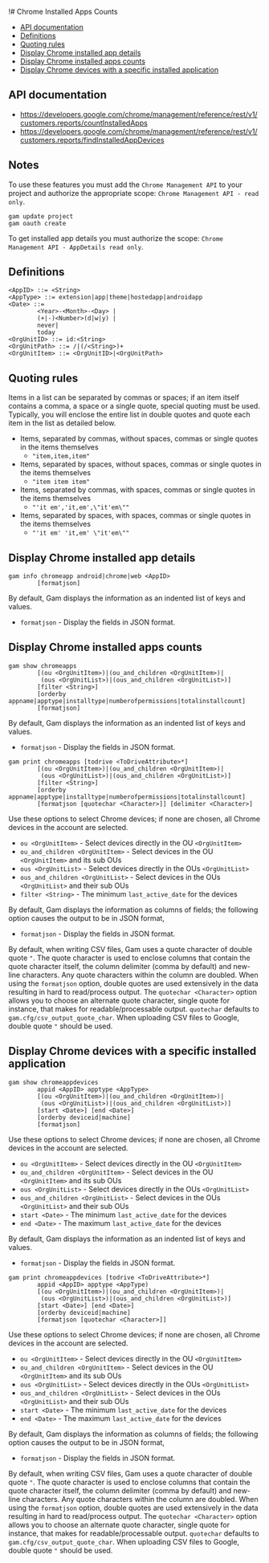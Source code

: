 !# Chrome Installed Apps Counts

- [API documentation](#api-documentation)
- [Definitions](#definitions)
- [Quoting rules](#quoting-rules)
- [Display Chrome installed app details](#display-chrome-installed-app-details)
- [Display Chrome installed apps counts](#display-chrome-installed-apps-counts)
- [Display Chrome devices with a specific installed application](#display-chrome-devices-with-a-specific-installed-application)

## API documentation

* https://developers.google.com/chrome/management/reference/rest/v1/customers.reports/countInstalledApps
* https://developers.google.com/chrome/management/reference/rest/v1/customers.reports/findInstalledAppDevices

## Notes
To use these features you must add the `Chrome Management API` to your project and authorize
the appropriate scope: `Chrome Management API - read only`.
```
gam update project
gam oauth create
```
To get installed app details you must authorize the scope: `Chrome Management API - AppDetails read only`.

## Definitions
```
<AppID> ::= <String>
<AppType> ::= extension|app|theme|hostedapp|androidapp
<Date> ::=
        <Year>-<Month>-<Day> |
        (+|-)<Number>(d|w|y) |
        never|
        today
<OrgUnitID> ::= id:<String>
<OrgUnitPath> ::= /|(/<String>)+
<OrgUnitItem> ::= <OrgUnitID>|<OrgUnitPath>
```

## Quoting rules
Items in a list can be separated by commas or spaces; if an item itself contains a comma, a space or a single quote, special quoting must be used.
Typically, you will enclose the entire list in double quotes and quote each item in the list as detailed below.

- Items, separated by commas, without spaces, commas or single quotes in the items themselves
   * ```"item,item,item"```
- Items, separated by spaces, without spaces, commas or single quotes in the items themselves
   * ```"item item item"```
- Items, separated by commas, with spaces, commas or single quotes in the items themselves
   * ```"'it em','it,em',\"it'em\""```
- Items, separated by spaces, with spaces, commas or single quotes in the items themselves
   * ```"'it em' 'it,em' \"it'em\""```

## Display Chrome installed app details
```
gam info chromeapp android|chrome|web <AppID>
        [formatjson]
```
By default, Gam displays the information as an indented list of keys and values.
* `formatjson` - Display the fields in JSON format.

## Display Chrome installed apps counts
```
gam show chromeapps
        [(ou <OrgUnitItem>)|(ou_and_children <OrgUnitItem>)|
         (ous <OrgUnitList>)|(ous_and_children <OrgUnitList>)]
        [filter <String>]
        [orderby appname|apptype|installtype|numberofpermissions|totalinstallcount]
        [formatjson]
```
By default, Gam displays the information as an indented list of keys and values.
* `formatjson` - Display the fields in JSON format.
```
gam print chromeapps [todrive <ToDriveAttribute>*]
        [(ou <OrgUnitItem>)|(ou_and_children <OrgUnitItem>)|
         (ous <OrgUnitList>)|(ous_and_children <OrgUnitList>)]
        [filter <String>]
        [orderby appname|apptype|installtype|numberofpermissions|totalinstallcount]
        [formatjson [quotechar <Character>]] [delimiter <Character>]
```
Use these options to select Chrome devices; if none are chosen, all Chrome devices in the account are selected.

- `ou <OrgUnitItem>` - Select devices directly in the OU `<OrgUnitItem>`
- `ou_and_children <OrgUnitItem>` - Select devices in the OU `<OrgUnitItem>` and its sub OUs
- `ous <OrgUnitList>` - Select devices directly in the OUs `<OrgUnitList>`
- `ous_and_children <OrgUnitList>` - Select devices in the OUs `<OrgUnitList>` and their sub OUs
- `filter <String>` - The minimum `last_active_date` for the devices

By default, Gam displays the information as columns of fields; the following option causes the output to be in JSON format,
* `formatjson` - Display the fields in JSON format.

By default, when writing CSV files, Gam uses a quote character of double quote `"`. The quote character is used to enclose columns that contain
the quote character itself, the column delimiter (comma by default) and new-line characters. Any quote characters within the column are doubled.
When using the `formatjson` option, double quotes are used extensively in the data resulting in hard to read/process output.
The `quotechar <Character>` option allows you to choose an alternate quote character, single quote for instance, that makes for readable/processable output.
`quotechar` defaults to `gam.cfg/csv_output_quote_char`. When uploading CSV files to Google, double quote `"` should be used.

## Display Chrome devices with a specific installed application
```
gam show chromeappdevices
        appid <AppID> apptype <AppType>
        [(ou <OrgUnitItem>)|(ou_and_children <OrgUnitItem>)|
         (ous <OrgUnitList>)|(ous_and_children <OrgUnitList>)]
        [start <Date>] [end <Date>]
        [orderby deviceid|machine]
        [formatjson]
```
Use these options to select Chrome devices; if none are chosen, all Chrome devices in the account are selected.

- `ou <OrgUnitItem>` - Select devices directly in the OU `<OrgUnitItem>`
- `ou_and_children <OrgUnitItem>` - Select devices in the OU `<OrgUnitItem>` and its sub OUs
- `ous <OrgUnitList>` - Select devices directly in the OUs `<OrgUnitList>`
- `ous_and_children <OrgUnitList>` - Select devices in the OUs `<OrgUnitList>` and their sub OUs
- `start <Date>` - The minimum `last_active_date` for the devices
- `end <Date>` - The maximum `last_active_date` for the devices
  
By default, Gam displays the information as an indented list of keys and values.
* `formatjson` - Display the fields in JSON format.
```
gam print chromeappdevices [todrive <ToDriveAttribute>*]
        appid <AppID> apptype <AppType)
        [(ou <OrgUnitItem>)|(ou_and_children <OrgUnitItem>)|
         (ous <OrgUnitList>)|(ous_and_children <OrgUnitList>)]
        [start <Date>] [end <Date>]
        [orderby deviceid|machine]
        [formatjson [quotechar <Character>]]
```
Use these options to select Chrome devices; if none are chosen, all Chrome devices in the account are selected.

- `ou <OrgUnitItem>` - Select devices directly in the OU `<OrgUnitItem>`
- `ou_and_children <OrgUnitItem>` - Select devices in the OU `<OrgUnitItem>` and its sub OUs
- `ous <OrgUnitList>` - Select devices directly in the OUs `<OrgUnitList>`
- `ous_and_children <OrgUnitList>` - Select devices in the OUs `<OrgUnitList>` and their sub OUs
- `start <Date>` - The minimum `last_active_date` for the devices
- `end <Date>` - The maximum `last_active_date` for the devices
  
By default, Gam displays the information as columns of fields; the following option causes the output to be in JSON format,
* `formatjson` - Display the fields in JSON format.

By default, when writing CSV files, Gam uses a quote character of double quote `"`. The quote character is used to enclose columns that contain
the quote character itself, the column delimiter (comma by default) and new-line characters. Any quote characters within the column are doubled.
When using the `formatjson` option, double quotes are used extensively in the data resulting in hard to read/process output.
The `quotechar <Character>` option allows you to choose an alternate quote character, single quote for instance, that makes for readable/processable output.
`quotechar` defaults to `gam.cfg/csv_output_quote_char`. When uploading CSV files to Google, double quote `"` should be used.
